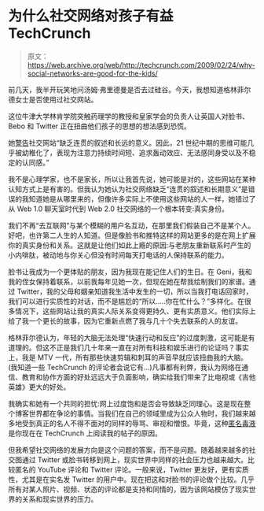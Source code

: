 # 为什么社交网络对孩子有益 TechCrunch

> 原文：<https://web.archive.org/web/http://techcrunch.com/2009/02/24/why-social-networks-are-good-for-the-kids/>

前几天，我半开玩笑地问汤姆·弗里德曼是否去过硅谷。今天，我想知道格林菲尔德女士是否使用过社交网站。

这位牛津大学林肯学院突触药理学的教授和皇家学会的负责人让英国人对脸书、Bebo 和 Twitter 正在扭曲他们孩子的思想的想法感到恐慌。

她[警告](https://web.archive.org/web/20230202221049/http://www.guardian.co.uk/uk/2009/feb/24/social-networking-site-changing-childrens-brains)社交网站“缺乏连贯的叙述和长远的意义。因此，21 世纪中期的思维可能几乎被幼稚化了，表现为注意力持续时间短、追求轰动效应、无法感同身受以及不稳定的认同感。”

我不是心理学家，也不是家长，所以让我首先说，她可能是对的，这些网站在某种认知方式上是有害的。但我认为她认为社交网络缺乏“连贯的叙述和长期意义”是错误的我知道她是从哪里来的，但像许多实际上不使用这些网站的人一样，她错过了从 Web 1.0 聊天室时代到 Web 2.0 社交网络的一个根本转变:真实身份。

我们不再“去互联网”与某个模糊的用户名互动，在那里我们假装自己不是某个人。好吧，也许第二人生的人知道。但是像脸书和推特这样的网站更多的是在网上扩展你的真实身份和关系。这就是让他们如此上瘾的原因:与老朋友重新联系时产生的小内啡肽，被动地与你关心但没有时间每天打电话的人保持联系的能力。

脸书让我成为一个更体贴的朋友，因为我现在能记住人们的生日。在 Geni，我和我的侄女保持着联系，以前我每年见她一次，但现在她在帮我绘制我们的家谱。通过 Twitter，我的父母和姻亲知道我生活中发生的一切，所以当我打电话回家时，我们可以进行实质性的对话，而不是尴尬的“所以…..你在忙什么？”多样化。在很多情况下，这些网站让我的真实人际关系变得更持久、更有实质意义。他们实际上给了我一个更长的故事，因为它重新点燃了我与几十个失去联系的人的友谊。

格林菲尔德认为，年轻的大脑无法处理“快速行动和反应”的过度刺激，这可能是有道理的。但这不正是我们几十年来一直在对所有科技和娱乐进行的论证吗？事实上，我是 MTV 一代，所有那些快速剪辑和刺耳的声音早就应该扭曲我的大脑。(我知道一些 TechCrunch 的评论者会说它有…)凡事都有利弊，我认为网络在通信、教育和协作方面的好处远远大于负面影响，确实给我们带来了比电视或《吉他英雄》更大的好处。

我确实和她有一个共同的担忧:网上过度饱和是否会导致缺乏同理心。这是现在整个博客世界都在争论的事情。当我们在自己的领域里成为公众人物时，我们越来越多地受到真正的名人不得不面对的同样的辱骂、审视和憎恨。毕竟，这种[匿名毒液](https://web.archive.org/web/20230202221049/http://techcrunch.com/2009/01/28/some-things-need-to-change/)是你现在在 TechCrunch 上阅读我的帖子的原因。

但我希望社交网络的发展方向是这个问题的答案，而不是问题。随着越来越多的社交图通过 Twitter 或脸书转移到网上，现实世界中同样的社会压力也越来越大。比较匿名的 YouTube 评论和 Twitter 评论。一般来说，Twitter 更友好，更有实质性，尤其是在实名发 Twitter 的用户中。现在把这和对脸书的评论做个比较。几乎所有对某人照片、视频、状态的评论都是支持和同情的，因为该网站模仿了现实世界的关系和现实世界的压力。